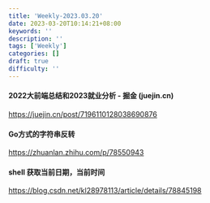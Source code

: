 ```yaml
---
title: 'Weekly-2023.03.20'
date: 2023-03-20T10:14:21+08:00
keywords: ''
description: ''
tags: ['Weekly']
categories: []
draft: true
difficulty: ''
---
```



#### 2022大前端总结和2023就业分析 - 掘金 (juejin.cn)
https://juejin.cn/post/7196110128038690876


#### Go方式的字符串反转
https://zhuanlan.zhihu.com/p/78550943


#### shell 获取当前日期，当前时间
https://blog.csdn.net/kl28978113/article/details/78845198

